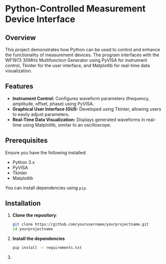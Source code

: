 # Python-Controlled Measurement Device Interface

## Overview
This project demonstrates how Python can be used to control and enhance the functionality of measurement devices. The program interfaces with the WF1973 30MHz Multifunction Generator using PyVISA for instrument control, Tkinter for the user interface, and Matplotlib for real-time data visualization.

## Features
- **Instrument Control:** Configures waveform parameters (frequency, amplitude, offset, phase) using PyVISA.
- **Graphical User Interface (GUI):** Developed using Tkinter, allowing users to easily adjust parameters.
- **Real-Time Data Visualization:** Displays generated waveforms in real-time using Matplotlib, similar to an oscilloscope.

## Prerequisites
Ensure you have the following installed:
- Python 3.x
- PyVISA
- Tkinter
- Matplotlib

You can install dependencies using `pip`.

## Installation

1. **Clone the repository**:
   ```bash
   git clone https://github.com/yourusername/yourprojectname.git
   cd yourprojectname
2. **Install the dependencies**
   ```bash
   pip install -r requirements.txt
   ```
3. 
